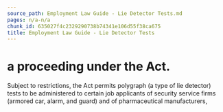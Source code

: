 ```yaml
---
source_path: Employment Law Guide - Lie Detector Tests.md
pages: n/a-n/a
chunk_id: 635027f4c2329290738b74341e106d55f38ca675
title: Employment Law Guide - Lie Detector Tests
---
```

# a proceeding under the Act.

Subject to restrictions, the Act permits polygraph (a type of lie detector) tests to be administered to certain job applicants of security service ﬁrms (armored car, alarm, and guard) and of pharmaceutical manufacturers,
